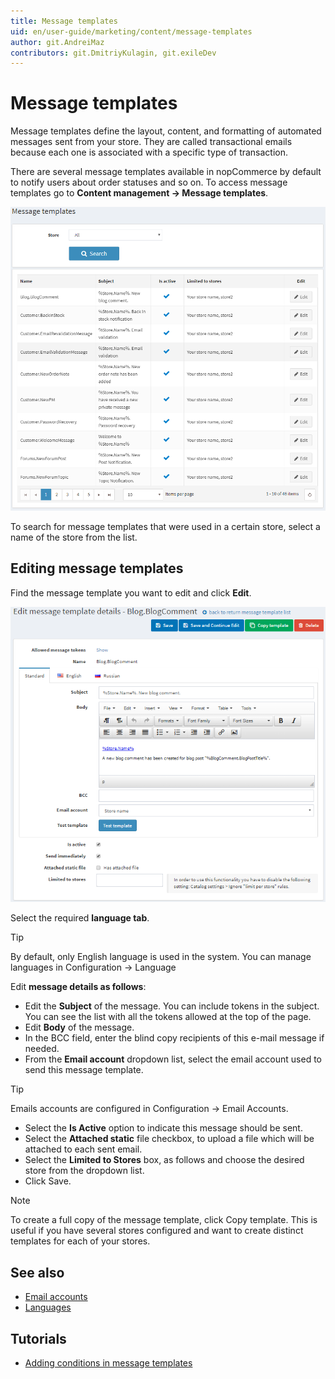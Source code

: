 ```yaml
---
title: Message templates
uid: en/user-guide/marketing/content/message-templates
author: git.AndreiMaz
contributors: git.DmitriyKulagin, git.exileDev
---
```


# Message templates

Message templates define the layout, content, and formatting of automated messages sent from your store. They are called transactional emails because each one is associated with a specific type of transaction.

There are several message templates available in nopCommerce by default to notify users about order statuses and so on. To access message templates go to **Content management → Message templates**.

![MessageTemplate1](_static/message-templates/MessageTemplate1.png)

To search for message templates that were used in a certain store, select a name of the store from the list.

## Editing message templates

Find the message template you want to edit and click **Edit**.

![Editing message templates](_static/message-templates/MessageTemplate2.png)

Select the required **language tab**.

> [!TIP]
> By default, only English language is used in the system. You can manage languages in Configuration → Language

Edit **message details as follows**:

- Edit the **Subject** of the message. You can include tokens in the subject. You can see the list with all the tokens allowed at the top of the page.
- Edit **Body** of the message.
- In the BCC field, enter the blind copy recipients of this e-mail message if needed.
- From the **Email account** dropdown list, select the email account used to send this message template.

> [!TIP]
> Emails accounts are configured in Configuration → Email Accounts.

- Select the **Is Active** option to indicate this message should be sent.
- Select the **Attached static** file checkbox, to upload a file which will be attached to each sent email.
- Select the **Limited to Stores** box, as follows and choose the desired store from the dropdown list.
- Click Save.

> [!NOTE]
> To create a full copy of the message template, click Copy template. This is useful if you have several stores configured and want to create distinct templates for each of your stores.

## See also

- [Email accounts](xref:en/user-guide/configuring/system/email-accounts)
- [Languages](xref:en/user-guide/configuring/setting-up/main-store/languages)

## Tutorials

- [Adding conditions in message templates](https://www.youtube.com/watch?v=5chrb1yH1v4&feature=youtu.be)
